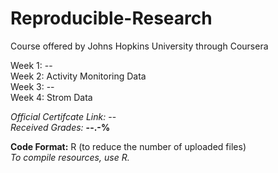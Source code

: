 # Reproducible-Research
Course offered by Johns Hopkins University through Coursera


Week 1: --  
Week 2: Activity Monitoring Data  
Week 3: --  
Week 4: Strom Data  


*Official Certifcate Link:* --    
*Received Grades:* **--.-%**  

**Code Format:** R (to reduce the number of uploaded files)  
*To compile resources, use R.*  

